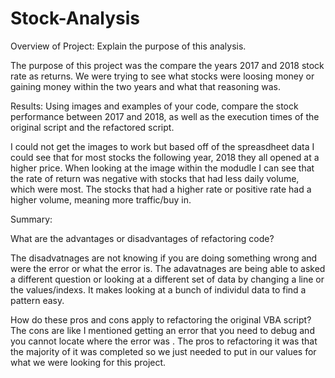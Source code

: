 # Stock-Analysis

Overview of Project: Explain the purpose of this analysis.

The purpose of this project was the compare the years 2017 and 2018 stock rate as returns. We were trying to see what stocks were loosing money or gaining money within the two years and what that reasoning was.


Results: Using images and examples of your code, compare the stock performance between 2017 and 2018, as well as the execution times of the original script and the refactored script.

I could not get the images to work but based off of the spreasdheet data I could see that for most stocks the following year, 2018 they all opened at a higher price. When looking at the image within the modudle I can see that the rate of return was negative with stocks that had less daily volume, which were most. The stocks that had a higher rate or positive rate had a higher volume, meaning more traffic/buy in.


Summary: 

What are the advantages or disadvantages of refactoring code?

The disadvatnages are  not knowing if you are doing something wrong and were the error or what the error is.  The adavatnages are being able to asked a different question or looking at a different set of data by changing a line or the values/indexs. It makes looking at a bunch of individul data to find a pattern easy.

How do these pros and cons apply to refactoring the original VBA script?
The cons are like I mentioned getting an error that you need to debug and you cannot locate where the error was . The pros to refactoring it was that the majority of it was completed so we just needed to put in our values for what we were looking for this project.
